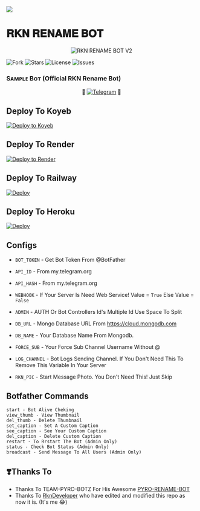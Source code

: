 <img src="https://user-images.githubusercontent.com/73097560/115834477-dbab4500-a447-11eb-908a-139a6edaec5c.gif">

# 𝐑𝐊𝐍 𝐑𝐄𝐍𝐀𝐌𝐄 𝐁𝐎𝐓

<p align="center">
  <img src="https://telegra.ph/file/98842f9fe8978a8688b9c.jpg" alt="RKN RENAME BOT V2">
</p>

<p align="center">

![Fork](https://img.shields.io/github/forks/RknDeveloper/Rkn-Powerful-Rename-Bot?style=for-the-badge)
![Stars](https://img.shields.io/github/stars/RknDeveloper/Rkn-Powerful-Rename-Bot?color=%23&style=for-the-badge)
![License](https://img.shields.io/github/license/RknDeveloper/Rkn-Powerful-Rename-Bot?style=for-the-badge)
![Issues](https://img.shields.io/github/issues/RknDeveloper/Rkn-Powerful-Rename-Bot?style=for-the-badge)

</p>


### Sᴀᴍᴩʟᴇ Bᴏᴛ (Official RKN Rename Bot)

<p align="center">
🤖 <a href="http://t.me/RKN_DEVELOPER_RENAME_BOT"><img title="Telegram" src="https://img.shields.io/static/v1?label=RKN+RENAME&message=BOT&color=blue-green"></a> 🤖
</p>


## Deploy To Koyeb

[![Deploy to Koyeb](https://www.koyeb.com/static/images/deploy/button.svg)](https://app.koyeb.com/deploy?type=git&repository=github.com/RknDeveloper/Rkn-rename-bot-V3&env[BOT_TOKEN]&env[API_ID]&env[API_HASH]&env[WEBHOOK]=True&env[ADMIN]&env[DB_URL]&env[DB_NAME]=pyro-botz&env[FORCE_SUB]&env[START_PIC]&env[LOG_CHANNEL]=You%20Dont%20Need%20LogChannel%20To%20Remove%20This%20Variable&run_command=python%20bot.py&branch=main&name=rkn-rename) 

## Deploy To Render

[![Deploy to Render](https://render.com/images/deploy-to-render-button.svg)](https://render.com/deploy?repo=https://github.com/RknDeveloper/Rkn-rename-bot-V3)

## Deploy To Railway

<a href="https://graph.org/file/fabd75cd5043d2cfdc13d.jpg"><img src="https://railway.app/button.svg" alt="Deploy"></a>

## Deploy To Heroku

<a href="https://heroku.com/deploy?template=https://github.com/RknDeveloper/Rkn-rename-bot-V3"><img src="https://www.herokucdn.com/deploy/button.svg" alt="Deploy"></a>


## Configs 

* `BOT_TOKEN`  - Get Bot Token From @BotFather

* `API_ID` - From my.telegram.org 

* `API_HASH` - From my.telegram.org

* `WEBHOOK` - If Your Server Is Need Web Service! Value = `True` Else Value = `False`

* `ADMIN` - AUTH Or Bot Controllers Id's Multiple Id Use Space To Split 

* `DB_URL`  - Mongo Database URL From https://cloud.mongodb.com

* `DB_NAME`  - Your Database Name From Mongodb. 

* `FORCE_SUB` - Your Force Sub Channel Username Without @

* `LOG_CHANNEL` - Bot Logs Sending Channel. If You Don't Need This To Remove This Variable In Your Server

* `RKN_PIC` - Start Message Photo. You Don't Need This! Just Skip

## Botfather Commands
```
start - Bot Alive Cheking
view_thumb - View Thumbnail
del_thumb - Delete Thumbnail
set_caption - Set A Custom Caption
see_caption - See Your Custom Caption
del_caption - Delete Custom Caption
restart - To Rrstart The Bot (Admin Only)
status - Check Bot Status (Admin Only)
broadcast - Send Message To All Users (Admin Only)
```

## ❣️Thanks To

- Thanks To TEAM-PYRO-BOTZ For His Awesome [PYRO-RENAME-BOT](https://github.com/TEAM-PYRO-BOTZ/PYRO-RENAME-BOT.git)
- Thanks To [RknDeveloper](https://github.com/RknDeveloper) who have edited and modified this repo as now it is. (It's me 😂)




